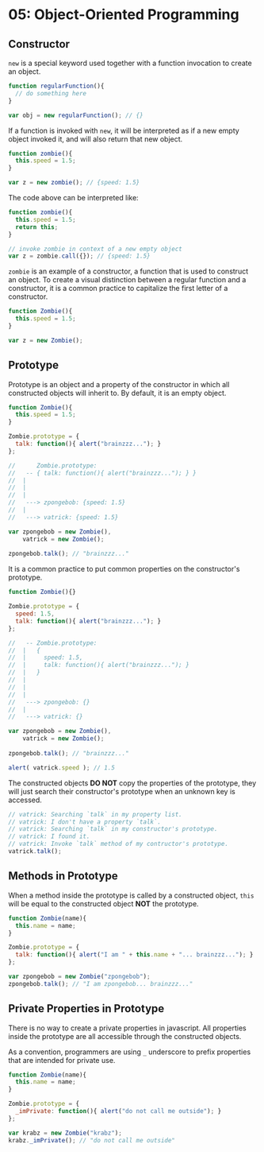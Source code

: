 # 05: Object-Oriented Programming

## Constructor

`new` is a special keyword used together with a function invocation to create an object.

```js
function regularFunction(){
  // do something here
}

var obj = new regularFunction(); // {}
```

If a function is invoked with `new`, it will be interpreted as if a new empty object invoked it, and will also return that new object.

```js
function zombie(){
  this.speed = 1.5;
}

var z = new zombie(); // {speed: 1.5}
```

The code above can be interpreted like:

```js
function zombie(){
  this.speed = 1.5;
  return this;
}

// invoke zombie in context of a new empty object
var z = zombie.call({}); // {speed: 1.5}
```

`zombie` is an example of a constructor, a function that is used to construct an object. To create a visual distinction between a regular function and a constructor, it is a common practice to capitalize the first letter of a constructor.

```js
function Zombie(){
  this.speed = 1.5;
}

var z = new Zombie();
```

## Prototype

Prototype is an object and a property of the constructor in which all constructed objects will inherit to. By default, it is an empty object.

```js
function Zombie(){
  this.speed = 1.5;
}

Zombie.prototype = {
  talk: function(){ alert("brainzzz..."); }
};

//      Zombie.prototype:
//   -- { talk: function(){ alert("brainzzz..."); } }
//  |                                             
//  |
//  |
//   ---> zpongebob: {speed: 1.5}
//  |   
//   ---> vatrick: {speed: 1.5}

var zpongebob = new Zombie(),
    vatrick = new Zombie();
    
zpongebob.talk(); // "brainzzz..."
```

It is a common practice to put common properties on the constructor's prototype.

```js
function Zombie(){}

Zombie.prototype = {
  speed: 1.5,
  talk: function(){ alert("brainzzz..."); }
};

//   -- Zombie.prototype:
//  |   { 
//  |     speed: 1.5,
//  |     talk: function(){ alert("brainzzz..."); }
//  |   }
//  |                                             
//  |
//  |
//   ---> zpongebob: {}
//  |   
//   ---> vatrick: {}

var zpongebob = new Zombie(),
    vatrick = new Zombie();
    
zpongebob.talk(); // "brainzzz..."

alert( vatrick.speed ); // 1.5
```

The constructed objects **DO NOT** copy the properties of the prototype, they will just search their constructor's prototype when an unknown key is accessed.

```js
// vatrick: Searching `talk` in my property list.
// vatrick: I don't have a property `talk`.
// vatrick: Searching `talk` in my constructor's prototype.
// vatrick: I found it.
// vatrick: Invoke `talk` method of my contructor's prototype.
vatrick.talk();
```

## Methods in Prototype

When a method inside the prototype is called by a constructed object, `this` will be equal to the constructed object **NOT** the prototype.

```js
function Zombie(name){
  this.name = name;
}

Zombie.prototype = {
  talk: function(){ alert("I am " + this.name + "... brainzzz..."); }
};

var zpongebob = new Zombie("zpongebob");
zpongebob.talk(); // "I am zpongebob... brainzzz..."
```

## Private Properties in Prototype

There is no way to create a private properties in javascript. All properties inside the prototype are all accessible through the constructed objects.

As a convention, programmers are using `_` underscore to prefix properties that are intended for private use.

```js
function Zombie(name){
  this.name = name;
}

Zombie.prototype = {
  _imPrivate: function(){ alert("do not call me outside"); }
};

var krabz = new Zombie("krabz");
krabz._imPrivate(); // "do not call me outside"
```
